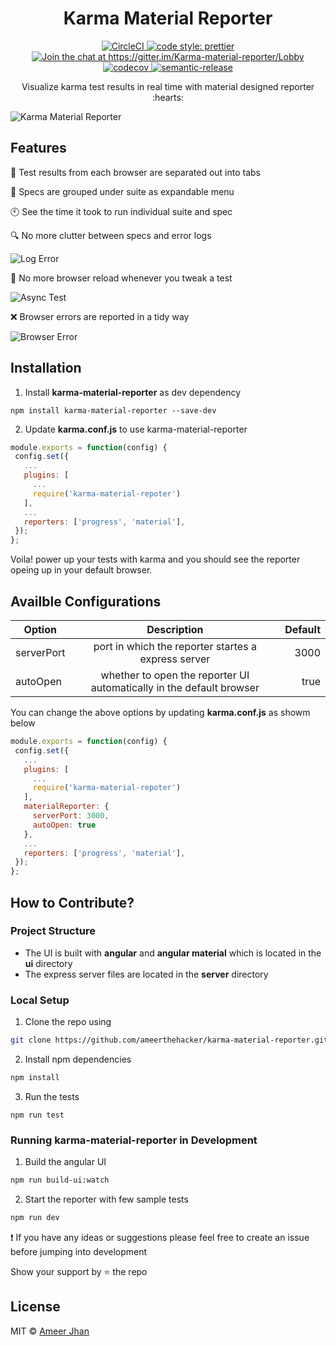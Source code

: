 <h1 align="center">Karma Material Reporter</h1>

<p align="center">
  <a href="https://circleci.com/gh/ameerthehacker/karma-material-reporter">
    <img src="https://circleci.com/gh/ameerthehacker/karma-material-reporter.svg?style=shield" alt="CircleCI">
  </a>
  <a href="https://github.com/prettier/prettier">
    <img src="https://img.shields.io/badge/code_style-prettier-ff69b4.svg?style=shield" alt="code style: prettier">
  </a>
  <a href="https://gitter.im/Karma-material-reporter/Lobby">
    <img src="https://badges.gitter.im/Join%20Chat.svg" alt="Join the chat at https://gitter.im/Karma-material-reporter/Lobby">
  </a>
  <a href="https://codecov.io/gh/ameerthehacker/karma-material-reporter">
    <img src="https://codecov.io/gh/ameerthehacker/karma-material-reporter/branch/master/graph/badge.svg" alt="codecov">
  </a>
  <a href="https://github.com/semantic-release/semantic-release">
    <img src="https://img.shields.io/badge/%20%20%F0%9F%93%A6%F0%9F%9A%80-semantic--release-e10079.svg" alt="semantic-release">
  </a>
</p>
<p align="center">Visualize karma test results in real time with material designed reporter :hearts:</p>

![Karma Material Reporter](https://i.imgur.com/76MVpsm.png)

## Features

:bookmark_tabs: Test results from each browser are separated out into tabs

:file_folder: Specs are grouped under suite as expandable menu

:clock10: See the time it took to run individual suite and spec

:mag: No more clutter between specs and error logs

![Log Error](https://i.imgur.com/ARGp65l.png)

:tada: No more browser reload whenever you tweak a test

![Async Test](https://i.imgur.com/AE42Wix.png)

:x: Browser errors are reported in a tidy way

![Browser Error](https://imgur.com/U1sCcut.png)

## Installation

1. Install **karma-material-reporter** as dev dependency

```
npm install karma-material-reporter --save-dev
```

2. Update **karma.conf.js** to use karma-material-reporter

```js
module.exports = function(config) {
 config.set({
   ...
   plugins: [
     ...
     require('karma-material-repoter')
   ],
   ...
   reporters: ['progress', 'material'],
 });
};
```

Voila! power up your tests with karma and you should see the reporter opeing up in your default browser.

## Availble Configurations

| Option     |                             Description                              | Default |
| ---------- | :------------------------------------------------------------------: | ------: |
| serverPort |         port in which the reporter startes a express server          |    3000 |
| autoOpen   | whether to open the reporter UI automatically in the default browser |    true |

You can change the above options by updating **karma.conf.js** as showm below

```js
module.exports = function(config) {
 config.set({
   ...
   plugins: [
     ...
     require('karma-material-repoter')
   ],
   materialReporter: {
     serverPort: 3000,
     autoOpen: true
   },
   ...
   reporters: ['progress', 'material'],
 });
};
```

## How to Contribute?

### Project Structure

- The UI is built with **angular** and **angular material** which is located in the **ui** directory
- The express server files are located in the **server** directory

### Local Setup

1. Clone the repo using

```sh
git clone https://github.com/ameerthehacker/karma-material-reporter.git
```

2. Install npm dependencies

```sh
npm install
```

3. Run the tests

```
npm run test
```

### Running karma-material-reporter in Development

1. Build the angular UI

```sh
npm run build-ui:watch
```

2. Start the reporter with few sample tests

```sh
npm run dev
```

:heavy_exclamation_mark: If you have any ideas or suggestions please feel free to create an issue before jumping into development

Show your support by :star: the repo

## License

MIT © [Ameer Jhan](mailto:ameerjhanprof@gmail.com)
